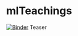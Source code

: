 # mlTeachings

[![Binder](http://mybinder.org/badge.svg)](http://beta.mybinder.org/v2/gh/gbonomib/mlTeachings/master?filepath=lessons/one/0_teaser.ipynb?urlpath=tree) Teaser
